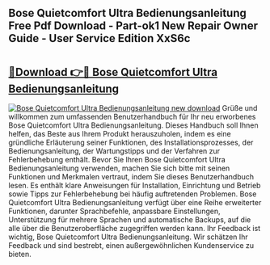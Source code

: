 ## Bose Quietcomfort Ultra Bedienungsanleitung Free Pdf Download - Part-ok1 New Repair Owner Guide - User Service Edition XxS6c

# <h2><a href="http://df1cm23.blite.top/?on=Bose+Quietcomfort+Ultra+Bedienungsanleitung">🔗Download 👉🔴 Bose Quietcomfort Ultra Bedienungsanleitung</a></h2>

[![Bose Quietcomfort Ultra Bedienungsanleitung new download](https://i.imgur.com/lujVjoI.png)](http://df1cm23.blite.top/?on=Bose+Quietcomfort+Ultra+Bedienungsanleitung)
Grüße und willkommen zum umfassenden Benutzerhandbuch für Ihr neu erworbenes Bose Quietcomfort Ultra Bedienungsanleitung. Dieses Handbuch soll Ihnen helfen, das Beste aus Ihrem Produkt herauszuholen, indem es eine gründliche Erläuterung seiner Funktionen, des Installationsprozesses, der Bedienungsanleitung, der Wartungstipps und der Verfahren zur Fehlerbehebung enthält. Bevor Sie Ihren Bose Quietcomfort Ultra Bedienungsanleitung verwenden, machen Sie sich bitte mit seinen Funktionen und Merkmalen vertraut, indem Sie dieses Benutzerhandbuch lesen. Es enthält klare Anweisungen für Installation, Einrichtung und Betrieb sowie Tipps zur Fehlerbehebung bei häufig auftretenden Problemen. Bose Quietcomfort Ultra Bedienungsanleitung verfügt über eine Reihe erweiterter Funktionen, darunter Sprachbefehle, anpassbare Einstellungen, Unterstützung für mehrere Sprachen und automatische Backups, auf die alle über die Benutzeroberfläche zugegriffen werden kann. Ihr Feedback ist wichtig, Bose Quietcomfort Ultra Bedienungsanleitung. Wir schätzen Ihr Feedback und sind bestrebt, einen außergewöhnlichen Kundenservice zu bieten.
